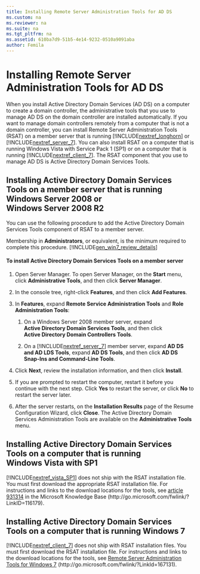 ```yaml
---
title: Installing Remote Server Administration Tools for AD DS
ms.custom: na
ms.reviewer: na
ms.suite: na
ms.tgt_pltfrm: na
ms.assetid: 610ba7d9-51b5-4e14-9232-0510a9091aba
author: Femila
---
```

# Installing Remote Server Administration Tools for AD DS
  When you install Active Directory Domain Services \(AD DS\) on a computer to create a domain controller, the administrative tools that you use to manage AD DS on the domain controller are installed automatically. If you want to manage domain controllers remotely from a computer that is not a domain controller, you can install Remote Server Administration Tools \(RSAT\) on a member server that is running [!INCLUDE[nextref_longhorn](../Token/nextref_longhorn_md.md)] or [!INCLUDE[nextref_server_7](../Token/nextref_server_7_md.md)]. You can also install RSAT on a computer that is running Windows Vista with Service Pack 1 \(SP1\) or on a computer that is running [!INCLUDE[nextref_client_7](../Token/nextref_client_7_md.md)]. The RSAT component that you use to manage AD DS is Active Directory Domain Services Tools.  
  
## Installing Active Directory Domain Services Tools on a member server that is running Windows Server 2008 or Windows Server 2008 R2  
 You can use the following procedure to add the Active Directory Domain Services Tools component of RSAT to a member server.  
  
 Membership in **Administrators**, or equivalent, is the minimum required to complete this procedure. [!INCLUDE[gen_win7_review_details](../Token/gen_win7_review_details_md.md)]  
  
#### To install Active Directory Domain Services Tools on a member server  
  
1.  Open Server Manager. To open Server Manager, on the **Start** menu, click **Administrative Tools**, and then click **Server Manager**.  
  
2.  In the console tree, right\-click **Features**, and then click **Add Features**.  
  
3.  In **Features**, expand **Remote Service Administration Tools** and **Role Administration Tools**:  
  
    1.  On a Windows Server 2008 member server, expand **Active Directory Domain Services Tools**, and then click **Active Directory Domain Controllers Tools**.  
  
    2.  On a [!INCLUDE[nextref_server_7](../Token/nextref_server_7_md.md)] member server, expand **AD DS and AD LDS Tools**, expand **AD DS Tools**, and then click **AD DS Snap\-Ins and Command\-Line Tools**.  
  
4.  Click **Next**, review the installation information, and then click **Install**.  
  
5.  If you are prompted to restart the computer, restart it before you continue with the next step. Click **Yes** to restart the server, or click **No** to restart the server later.  
  
6.  After the server restarts, on the **Installation Results** page of the Resume Configuration Wizard, click **Close**. The Active Directory Domain Services Administration Tools are available on the **Administrative Tools** menu.  
  
## Installing Active Directory Domain Services Tools on a computer that is running Windows Vista with SP1  
 [!INCLUDE[nextref_vista_SP1](../Token/nextref_vista_SP1_md.md)] does not ship with the RSAT installation file. You must first download the appropriate RSAT installation file. For instructions and links to the download locations for the tools, see [article 931314](http://go.microsoft.com/fwlink/?LinkID=116179) in the Microsoft Knowledge Base \(http:\/\/go.microsoft.com\/fwlink\/?LinkID\=116179\).  
  
## Installing Active Directory Domain Services Tools on a computer that is running Windows 7  
 [!INCLUDE[nextref_client_7](../Token/nextref_client_7_md.md)] does not ship with RSAT installation files. You must first download the RSAT installation file. For instructions and links to the download locations for the tools, see [Remote Server Administration Tools for Windows 7](http://go.microsoft.com/fwlink/?LinkId=167131) \(http:\/\/go.microsoft.com\/fwlink\/?LinkId\=167131\).  
  
  